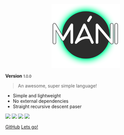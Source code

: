 
<p align="center">
<img src="assets/images/logo.png" height="200px" alt="Moon Lang" title="Moon Lang">
</p>

<b>Version</b> <small>1.0.0</small>

> An awesome, super simple language!

* Simple and lightweight
* No external dependencies
* Straight recursive descent paser


[![](https://forthebadge.com/images/badges/built-by-codebabes.svg)](#)
[![](https://forthebadge.com/images/badges/made-with-crayons.svg)](#)
[![](https://forthebadge.com/images/badges/contains-technical-debt.svg)](#)
[![](https://forthebadge.com/images/badges/check-it-out.svg)](#)

[GitHub](https://github.com/crazywolf132/moonlang)
[Lets go!](#Moon-Lang)

